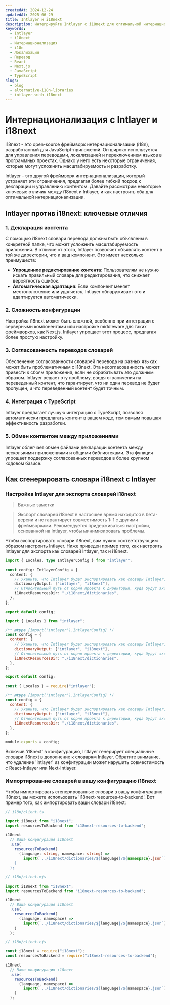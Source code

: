 ```yaml
---
createdAt: 2024-12-24
updatedAt: 2025-06-29
title: Intlayer и i18next
description: Интегрируйте Intlayer с i18next для оптимальной интернационализации. Сравните два фреймворка и узнайте, как настроить их вместе.
keywords:
  - Intlayer
  - i18next
  - Интернационализация
  - i18n
  - Локализация
  - Перевод
  - React
  - Next.js
  - JavaScript
  - TypeScript
slugs:
  - blog
  - alternative-i18n-libraries
  - intlayer-with-i18next
---
```


# Интернационализация с Intlayer и i18next

i18next - это open-source фреймворк интернационализации (i18n), разработанный для JavaScript-приложений. Он широко используется для управления переводами, локализацией и переключением языков в программных проектах. Однако у него есть некоторые ограничения, которые могут усложнить масштабируемость и разработку.

Intlayer - это другой фреймворк интернационализации, который устраняет эти ограничения, предлагая более гибкий подход к декларации и управлению контентом. Давайте рассмотрим некоторые ключевые отличия между i18next и Intlayer, и как настроить оба для оптимальной интернационализации.

## Intlayer против i18next: ключевые отличия

### 1. Декларация контента

С помощью i18next словари перевода должны быть объявлены в конкретной папке, что может усложнить масштабируемость приложения. В отличие от этого, Intlayer позволяет объявлять контент в той же директории, что и ваш компонент. Это имеет несколько преимуществ:

- **Упрощенное редактирование контента**: Пользователям не нужно искать правильный словарь для редактирования, что снижает вероятность ошибок.
- **Автоматическая адаптация**: Если компонент меняет местоположение или удаляется, Intlayer обнаруживает это и адаптируется автоматически.

### 2. Сложность конфигурации

Настройка i18next может быть сложной, особенно при интеграции с серверными компонентами или настройке middleware для таких фреймворков, как Next.js. Intlayer упрощает этот процесс, предлагая более простую настройку.

### 3. Согласованность переводов словарей

Обеспечение согласованности словарей перевода на разных языках может быть проблематичным с i18next. Эта несогласованность может привести к сбоям приложения, если не обрабатывать это должным образом. Intlayer решает эту проблему, вводя ограничения на переведенный контент, что гарантирует, что ни один перевод не будет пропущен, и что переведенный контент будет точным.

### 4. Интеграция с TypeScript

Intlayer предлагает лучшую интеграцию с TypeScript, позволяя автоматически предлагать контент в вашем коде, тем самым повышая эффективность разработки.

### 5. Обмен контентом между приложениями

Intlayer облегчает обмен файлами декларации контента между несколькими приложениями и общими библиотеками. Эта функция упрощает поддержку согласованных переводов в более крупном кодовом базисе.

## Как сгенерировать словари i18next с Intlayer

### Настройка Intlayer для экспорта словарей i18next

> Важные заметки

> Экспорт словарей i18next в настоящее время находится в бета-версии и не гарантирует совместимость 1: 1 с другими фреймворками. Рекомендуется придерживаться настройки, основанной на Intlayer, чтобы минимизировать проблемы.

Чтобы экспортировать словари i18next, вам нужно соответствующим образом настроить Intlayer. Ниже приведен пример того, как настроить Intlayer для экспорта как словарей Intlayer, так и i18next.

```typescript fileName="intlayer.config.ts" codeFormat="typescript"
import { Locales, type IntlayerConfig } from "intlayer";

const config: IntlayerConfig = {
  content: {
    // Укажите, что Intlayer будет экспортировать как словари Intlayer, так и i18next
    dictionaryOutput: ["intlayer", "i18next"],
    // Относительный путь от корня проекта к директории, куда будут экспортироваться словари i18n
    i18nextResourcesDir: "./i18next/dictionaries",
  },
};

export default config;
```

```javascript fileName="intlayer.config.mjs" codeFormat="esm"
import { Locales } from "intlayer";

/** @type {import('intlayer').IntlayerConfig} */
const config = {
  content: {
    // Укажите, что Intlayer будет экспортировать как словари Intlayer, так и i18next
    dictionaryOutput: ["intlayer", "i18next"],
    // Относительный путь от корня проекта к директории, куда будут экспортироваться словари i18n
    i18nextResourcesDir: "./i18next/dictionaries",
  },
};

export default config;
```

```javascript fileName="intlayer.config.cjs" codeFormat="commonjs"
const { Locales } = require("intlayer");

/** @type {import('intlayer').IntlayerConfig} */
const config = {
  content: {
    // Укажите, что Intlayer будет экспортировать как словари Intlayer, так и i18next
    dictionaryOutput: ["intlayer", "i18next"],
    // Относительный путь от корня проекта к директории, куда будут экспортироваться словари i18n
    i18nextResourcesDir: "./i18next/dictionaries",
  },
};

module.exports = config;
```

Включив 'i18next' в конфигурацию, Intlayer генерирует специальные словари i18next в дополнение к словарям Intlayer. Обратите внимание, что удаление 'intlayer' из конфигурации может нарушить совместимость с React-Intlayer или Next-Intlayer.

### Импортирование словарей в вашу конфигурацию i18next

Чтобы импортировать сгенерированные словари в вашу конфигурацию i18next, вы можете использовать 'i18next-resources-to-backend'. Вот пример того, как импортировать ваши словари i18next:

```typescript fileName="i18n/client.ts" codeFormat="typescript"
// i18n/client.ts

import i18next from "i18next";
import resourcesToBackend from "i18next-resources-to-backend";

i18next
  // Ваша конфигурация i18next
  .use(
    resourcesToBackend(
      (language: string, namespace: string) =>
        import(`../i18next/dictionaries/${language}/${namespace}.json`)
    )
  );
```

```javascript fileName="i18n/client.mjs" codeFormat="esm"
// i18n/client.mjs

import i18next from "i18next";
import resourcesToBackend from "i18next-resources-to-backend";

i18next
  // Ваша конфигурация i18next
  .use(
    resourcesToBackend(
      (language, namespace) =>
        import(`../i18next/dictionaries/${language}/${namespace}.json`)
    )
  );
```

```javascript fileName="i18n/client.cjs" codeFormat="commonjs"
// i18n/client.cjs

const i18next = require("i18next");
const resourcesToBackend = require("i18next-resources-to-backend");

i18next
  // Ваша конфигурация i18next
  .use(
    resourcesToBackend(
      (language, namespace) =>
        import(`../i18next/dictionaries/${language}/${namespace}.json`)
    )
  );
```
